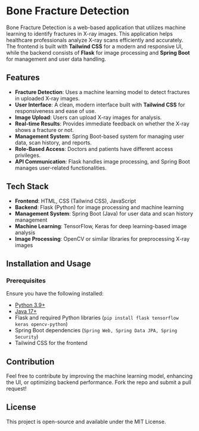 # Bone Fracture Detection

Bone Fracture Detection is a web-based application that utilizes machine learning to identify fractures in X-ray images. This application helps healthcare professionals analyze X-ray scans efficiently and accurately. The frontend is built with **Tailwind CSS** for a modern and responsive UI, while the backend consists of **Flask** for image processing and **Spring Boot** for management and user data handling.

## Features

- **Fracture Detection**: Uses a machine learning model to detect fractures in uploaded X-ray images.
- **User Interface**: A clean, modern interface built with **Tailwind CSS** for responsiveness and ease of use.
- **Image Upload**: Users can upload X-ray images for analysis.
- **Real-time Results**: Provides immediate feedback on whether the X-ray shows a fracture or not.
- **Management System**: Spring Boot-based system for managing user data, scan history, and reports.
- **Role-Based Access**: Doctors and patients have different access privileges.
- **API Communication**: Flask handles image processing, and Spring Boot manages user-related functionalities.

## Tech Stack

- **Frontend**: HTML, CSS (Tailwind CSS), JavaScript
- **Backend**: Flask (Python) for image processing and machine learning
- **Management System**: Spring Boot (Java) for user data and scan history management
- **Machine Learning**: TensorFlow, Keras for deep learning-based image analysis
- **Image Processing**: OpenCV or similar libraries for preprocessing X-ray images

## Installation and Usage

### Prerequisites

Ensure you have the following installed:
- [Python 3.9+](https://www.python.org/downloads/)
- [Java 17+](https://www.oracle.com/java/technologies/javase-jdk11-downloads.html)
- Flask and required Python libraries (`pip install flask tensorflow keras opencv-python`)
- Spring Boot dependencies (`Spring Web, Spring Data JPA, Spring Security`)
- Tailwind CSS for the frontend

## Contribution
Feel free to contribute by improving the machine learning model, enhancing the UI, or optimizing backend performance. Fork the repo and submit a pull request!

## License
This project is open-source and available under the MIT License.
